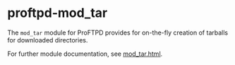 proftpd-mod_tar
===============

The `mod_tar` module for ProFTPD provides for on-the-fly creation of
tarballs for downloaded directories.

For further module documentation, see [mod_tar.html](https://htmlpreview.github.io/?https://github.com/Castaglia/proftpd-mod_tar/blob/master/mod_tar.html).
